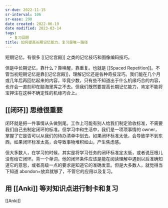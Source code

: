 ```yaml
---
sr-due: 2022-11-15
sr-interval: 106
sr-ease: 290
date created: 2022-06-19
date modified: 2023-03-14
tags:
  - 复习回顾
title: 如何提高长期记忆能力，复习是唯一路径
---
```


短期记忆，有很多 [[记忆宫殿]] 之类的记忆技巧和图像编码技巧。

但是中长期记忆，靠什么？靠唤醒，靠重复。也就是 [[Spaced Repetition]]。不管当初短期记忆是靠[[记忆宫殿]]，理解记忆还是各种奇技淫巧。我们能在几个月或几年后再回忆起来的内容，毕竟少数，只有些不知道出于什么机缘巧合的内容，也许会一直刻印在脑海里挥之不去。但我们既然要提高长期记忆能力，肯定不能将宝押注在这种不确定性的机缘巧合上。

## [[闭环]] 思维很重要

闭环就是把一件事情从头做到尾。工作上可能有别人给我们制定验收标准，不需要我们自己去制定闭环的标准。但学习中和生活中，我们是一项项事情的 owner，掌握了它是否可以从我们的待办清单中划去。如果闭环标准太低，会导致学不到东西，如果闭环标准太高，会导致事物堆积如山，产生焦虑感。

但大多数人，在学习的时候，其实是将学习任务的闭环标准定太低，或者说压根儿没有给它闭环。背一个单词，他的闭环条件应该是能在阅读理解中遇到以后准确知道它的意思，或者高级一点的要求是知道它的准确发音。但是大多数人，就觉得当下知道 abondon=放弃就够了，不管它的应用以及复习。

## 用 [[Anki]] 等对知识点进行制卡和复习

[[Anki]]
